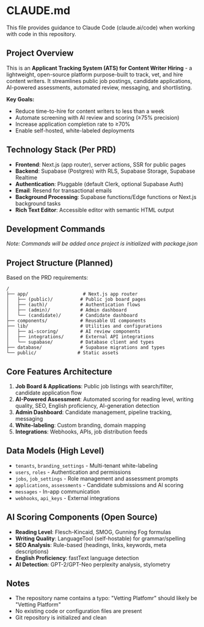 # CLAUDE.md

This file provides guidance to Claude Code (claude.ai/code) when working with code in this repository.

## Project Overview

This is an **Applicant Tracking System (ATS) for Content Writer Hiring** - a lightweight, open-source platform purpose-built to track, vet, and hire content writers. It streamlines public job postings, candidate applications, AI-powered assessments, automated review, messaging, and shortlisting.

**Key Goals:**
- Reduce time-to-hire for content writers to less than a week
- Automate screening with AI review and scoring (≥75% precision)
- Increase application completion rate to ≥70%
- Enable self-hosted, white-labeled deployments

## Technology Stack (Per PRD)

- **Frontend**: Next.js (app router), server actions, SSR for public pages
- **Backend**: Supabase (Postgres) with RLS, Supabase Storage, Supabase Realtime
- **Authentication**: Pluggable (default Clerk, optional Supabase Auth)
- **Email**: Resend for transactional emails
- **Background Processing**: Supabase functions/Edge functions or Next.js background tasks
- **Rich Text Editor**: Accessible editor with semantic HTML output

## Development Commands

*Note: Commands will be added once project is initialized with package.json*

## Project Structure (Planned)

Based on the PRD requirements:
```
/
├── app/                    # Next.js app router
│   ├── (public)/          # Public job board pages
│   ├── (auth)/            # Authentication flows
│   ├── (admin)/           # Admin dashboard
│   └── (candidate)/       # Candidate dashboard
├── components/            # Reusable UI components
├── lib/                   # Utilities and configurations
│   ├── ai-scoring/        # AI review components
│   ├── integrations/      # External API integrations
│   └── supabase/          # Database client and types
├── database/              # Supabase migrations and types
└── public/               # Static assets
```

## Core Features Architecture

1. **Job Board & Applications**: Public job listings with search/filter, candidate application flow
2. **AI-Powered Assessment**: Automated scoring for reading level, writing quality, SEO, English proficiency, AI-generation detection
3. **Admin Dashboard**: Candidate management, pipeline tracking, messaging
4. **White-labeling**: Custom branding, domain mapping
5. **Integrations**: Webhooks, APIs, job distribution feeds

## Data Models (High Level)

- `tenants`, `branding_settings` - Multi-tenant white-labeling
- `users`, `roles` - Authentication and permissions
- `jobs`, `job_settings` - Role management and assessment prompts
- `applications`, `assessments` - Candidate submissions and AI scoring
- `messages` - In-app communication
- `webhooks`, `api_keys` - External integrations

## AI Scoring Components (Open Source)

- **Reading Level**: Flesch-Kincaid, SMOG, Gunning Fog formulas
- **Writing Quality**: LanguageTool (self-hostable) for grammar/spelling
- **SEO Analysis**: Rule-based (headings, links, keywords, meta descriptions)
- **English Proficiency**: fastText language detection
- **AI Detection**: GPT-2/GPT-Neo perplexity analysis, stylometry

## Notes

- The repository name contains a typo: "Vetting Platfomr" should likely be "Vetting Platform"
- No existing code or configuration files are present
- Git repository is initialized and clean